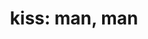 ---
layout: people&body
title: "kiss: man, man"
emoji: kiss_man_man
permalink: 👨‍❤️‍💋‍👨.html
image: assets/img/3moji/kiss_man_man.png
---
